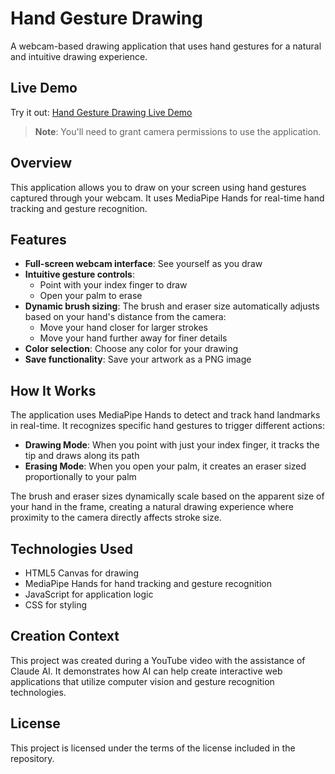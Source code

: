 # Hand Gesture Drawing

A webcam-based drawing application that uses hand gestures for a natural and intuitive drawing experience.

## Live Demo

Try it out: [Hand Gesture Drawing Live Demo](https://wonderwhy-er.github.io/camera-geasture-drawing/)

> **Note**: You'll need to grant camera permissions to use the application.

## Overview

This application allows you to draw on your screen using hand gestures captured through your webcam. It uses MediaPipe Hands for real-time hand tracking and gesture recognition.

## Features

- **Full-screen webcam interface**: See yourself as you draw
- **Intuitive gesture controls**:
  - Point with your index finger to draw
  - Open your palm to erase
- **Dynamic brush sizing**: The brush and eraser size automatically adjusts based on your hand's distance from the camera:
  - Move your hand closer for larger strokes
  - Move your hand further away for finer details
- **Color selection**: Choose any color for your drawing
- **Save functionality**: Save your artwork as a PNG image

## How It Works

The application uses MediaPipe Hands to detect and track hand landmarks in real-time. It recognizes specific hand gestures to trigger different actions:

- **Drawing Mode**: When you point with just your index finger, it tracks the tip and draws along its path
- **Erasing Mode**: When you open your palm, it creates an eraser sized proportionally to your palm

The brush and eraser sizes dynamically scale based on the apparent size of your hand in the frame, creating a natural drawing experience where proximity to the camera directly affects stroke size.

## Technologies Used

- HTML5 Canvas for drawing
- MediaPipe Hands for hand tracking and gesture recognition
- JavaScript for application logic
- CSS for styling

## Creation Context

This project was created during a YouTube video with the assistance of Claude AI. It demonstrates how AI can help create interactive web applications that utilize computer vision and gesture recognition technologies.

## License

This project is licensed under the terms of the license included in the repository.
